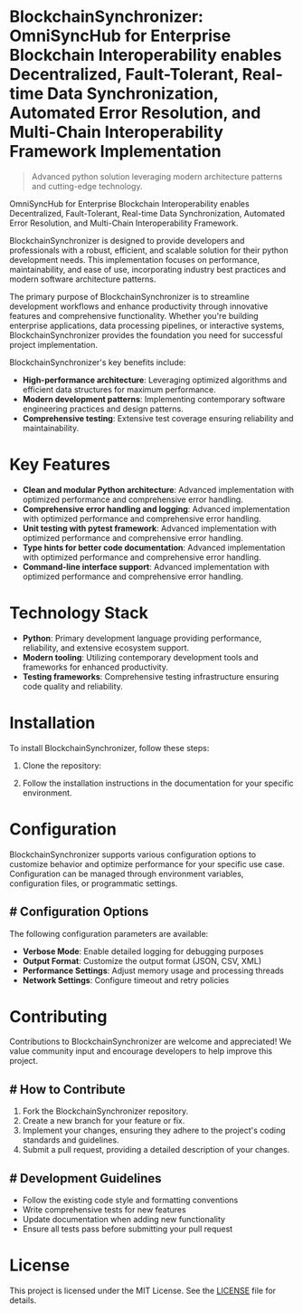 <!-- fallback_BlockchainSynchronizer_20251021154915_47925 -->

# BlockchainSynchronizer: OmniSyncHub for Enterprise Blockchain Interoperability enables Decentralized, Fault-Tolerant, Real-time Data Synchronization, Automated Error Resolution, and Multi-Chain Interoperability Framework Implementation
> Advanced python solution leveraging modern architecture patterns and cutting-edge technology.

OmniSyncHub for Enterprise Blockchain Interoperability enables Decentralized, Fault-Tolerant, Real-time Data Synchronization, Automated Error Resolution, and Multi-Chain Interoperability Framework.

BlockchainSynchronizer is designed to provide developers and professionals with a robust, efficient, and scalable solution for their python development needs. This implementation focuses on performance, maintainability, and ease of use, incorporating industry best practices and modern software architecture patterns.

The primary purpose of BlockchainSynchronizer is to streamline development workflows and enhance productivity through innovative features and comprehensive functionality. Whether you're building enterprise applications, data processing pipelines, or interactive systems, BlockchainSynchronizer provides the foundation you need for successful project implementation.

BlockchainSynchronizer's key benefits include:

* **High-performance architecture**: Leveraging optimized algorithms and efficient data structures for maximum performance.
* **Modern development patterns**: Implementing contemporary software engineering practices and design patterns.
* **Comprehensive testing**: Extensive test coverage ensuring reliability and maintainability.

# Key Features

* **Clean and modular Python architecture**: Advanced implementation with optimized performance and comprehensive error handling.
* **Comprehensive error handling and logging**: Advanced implementation with optimized performance and comprehensive error handling.
* **Unit testing with pytest framework**: Advanced implementation with optimized performance and comprehensive error handling.
* **Type hints for better code documentation**: Advanced implementation with optimized performance and comprehensive error handling.
* **Command-line interface support**: Advanced implementation with optimized performance and comprehensive error handling.

# Technology Stack

* **Python**: Primary development language providing performance, reliability, and extensive ecosystem support.
* **Modern tooling**: Utilizing contemporary development tools and frameworks for enhanced productivity.
* **Testing frameworks**: Comprehensive testing infrastructure ensuring code quality and reliability.

# Installation

To install BlockchainSynchronizer, follow these steps:

1. Clone the repository:


2. Follow the installation instructions in the documentation for your specific environment.

# Configuration

BlockchainSynchronizer supports various configuration options to customize behavior and optimize performance for your specific use case. Configuration can be managed through environment variables, configuration files, or programmatic settings.

## # Configuration Options

The following configuration parameters are available:

* **Verbose Mode**: Enable detailed logging for debugging purposes
* **Output Format**: Customize the output format (JSON, CSV, XML)
* **Performance Settings**: Adjust memory usage and processing threads
* **Network Settings**: Configure timeout and retry policies

# Contributing

Contributions to BlockchainSynchronizer are welcome and appreciated! We value community input and encourage developers to help improve this project.

## # How to Contribute

1. Fork the BlockchainSynchronizer repository.
2. Create a new branch for your feature or fix.
3. Implement your changes, ensuring they adhere to the project's coding standards and guidelines.
4. Submit a pull request, providing a detailed description of your changes.

## # Development Guidelines

* Follow the existing code style and formatting conventions
* Write comprehensive tests for new features
* Update documentation when adding new functionality
* Ensure all tests pass before submitting your pull request

# License

This project is licensed under the MIT License. See the [LICENSE](https://github.com/Hantan1080/BlockchainSynchronizer/blob/main/LICENSE) file for details.
